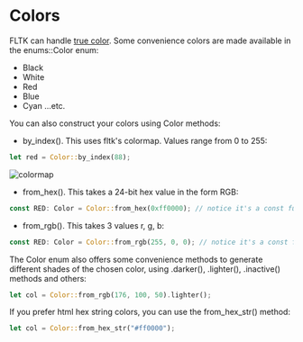 # Colors

FLTK can handle [true color](https://en.wikipedia.org/wiki/Color_depth#True_color_(24-bit)). Some convenience colors are made available in the enums::Color enum:
- Black
- White
- Red
- Blue
- Cyan
...etc.

You can also construct your colors using Color methods:
- by_index(). This uses fltk's colormap. Values range from 0 to 255:
```rust
let red = Color::by_index(88);
```

![colormap](https://www.fltk.org/doc-1.3/fltk-colormap.png)

- from_hex(). This takes a 24-bit hex value in the form RGB:
```rust
const RED: Color = Color::from_hex(0xff0000); // notice it's a const functions
```

- from_rgb(). This takes 3 values r, g, b:
```rust
const RED: Color = Color::from_rgb(255, 0, 0); // notice it's a const functions
```

The Color enum also offers some convenience methods to generate different shades of the chosen color, using .darker(), .lighter(), .inactive() methods and others:
```rust
let col = Color::from_rgb(176, 100, 50).lighter();
```

If you prefer html hex string colors, you can use the from_hex_str() method:
```rust
let col = Color::from_hex_str("#ff0000");
```